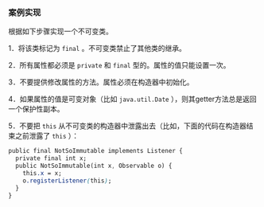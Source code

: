 ### 案例实现

根据如下步骤实现一个不可变类。

1．将该类标记为 `final` 。不可变类禁止了其他类的继承。

2．所有属性都必须是 `private` 和 `final` 型的。属性的值只能设置一次。

3．不要提供修改属性的方法。属性必须在构造器中初始化。

4．如果属性的值是可变对象（比如 `java.util.Date` ），则其getter方法总是返回一个保护性副本。

5．不要把 `this` 从不可变类的构造器中泄露出去（比如，下面的代码在构造器结束之前泄露了 `this` ）：

```css
public final NotSoImmutable implements Listener {
  private final int x;
  public NotSoImmutable(int x, Observable o) {
    this.x = x;
    o.registerListener(this);
  }
}
```

